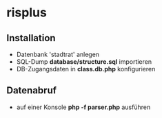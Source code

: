 # risplus

## Installation
* Datenbank 'stadtrat' anlegen
* SQL-Dump **database/structure.sql** importieren
* DB-Zugangsdaten in **class.db.php** konfigurieren

## Datenabruf
* auf einer Konsole **php -f parser.php** ausführen


